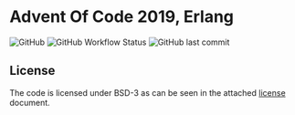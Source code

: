# Advent Of Code 2019, Erlang

![GitHub](https://img.shields.io/github/license/rhbvkleef/aoc2019)
![GitHub Workflow Status](https://img.shields.io/github/workflow/status/rhbvkleef/aoc2019/Test%20solutions)
![GitHub last commit](https://img.shields.io/github/last-commit/rhbvkleef/aoc2019)

## License

The code is licensed under BSD-3 as can be seen in the attached
[license](LICENSE) document.
